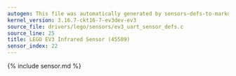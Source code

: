 ```yaml
---
autogen: This file was automatically generated by sensors-defs-to-markdown.py
kernel_version: 3.16.7-ckt16-7-ev3dev-ev3
source_file: drivers/lego/sensors/ev3_uart_sensor_defs.c
source_line: 25
title: LEGO EV3 Infrared Sensor (45509)
sensor_index: 22
---
```


{% include sensor.md %}

